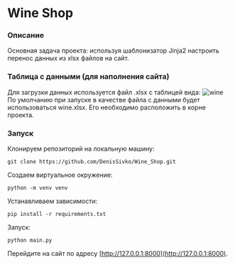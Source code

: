 # Wine Shop

### Описание
Основная задача проекта: используя шаблонизатор Jinja2 настроить перенос данных из xlsx файлов на сайт.

### Таблица с данными (для наполнения сайта)
Для загрузки данных используется файл .xlsx с таблицей вида:
![wine](https://i.ibb.co/HHTDXFv/wine.png)
По умолчанию при запуске в качестве файла с данными будет использоваться wine.xlsx. Его необходимо расположить в корне проекта.

### Запуск
Клонируем репозиторий на локальную машину:

`git clone https://github.com/DenisSivko/Wine_Shop.git`

Создаем виртуальное окружение:

`python -m venv venv`

Устанавливаем зависимости:

`pip install -r requirements.txt`

Запуск:

`python main.py`

Перейдите на сайт по адресу [http://127.0.0.1:8000](http://127.0.0.1:8000).
